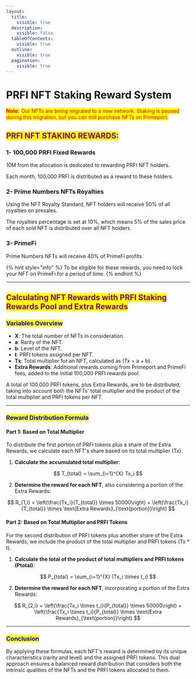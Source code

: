 ```yaml
---
layout:
  title:
    visible: true
  description:
    visible: false
  tableOfContents:
    visible: true
  outline:
    visible: true
  pagination:
    visible: true
---
```


# PRFI NFT Staking Reward System

<mark style="color:red;">**Note:**</mark> <mark style="color:red;"></mark><mark style="color:red;">Our NFTs are being migrated to a new network. Staking is paused during this migration, but you can still purchase NFTs on Primeport.</mark>

## <mark style="color:purple;">PRFI NFT STAKING REWARDS:</mark> <a href="#b642" id="b642"></a>

### 1- 100,000 PRFI Fixed Rewards

10M from the allocation is dedicated to rewarding PRFI NFT holders.&#x20;

Each month, 100,000 PRFI is distributed as a reward to these holders.

### 2- Prime Numbers NFTs Royalties <a href="#id-6649" id="id-6649"></a>

Using the NFT Royalty Standard, NFT holders will receive 50% of all royalties on presales.

The royalties percentage is set at 10%, which means 5% of the sales price of each sold NFT is distributed over all NFT holders.

### 3- PrimeFi <a href="#id-7896" id="id-7896"></a>

Prime Numbers NFTs will receive 40% of PrimeFi profits.&#x20;

{% hint style="info" %}
To be eligible for these rewards, you need to lock your NFT on PrimeFi for a period of time.
{% endhint %}

***

## <mark style="color:purple;">Calculating NFT Rewards with PRFI Staking Rewards Pool and Extra Rewards</mark>

### <mark style="color:blue;">Variables Overview</mark>

* **X**: The total number of NFTs in consideration.
* **a**: Rarity of the NFT.
* **b**: Level of the NFT.
* **t**: PRFI tokens assigned per NFT.
* **Tx**: Total multiplier for an NFT, calculated as (Tx = a + b).
* **Extra Rewards**: Additional rewards coming from Primeport and PrimeFi fees, added to the initial 100,000 PRFI rewards pool.

A total of 100,000 PRFI tokens, plus Extra Rewards, are to be distributed, taking into account both the NFTs' total multiplier and the product of the total multiplier and PRFI tokens per NFT.

***

### <mark style="color:blue;">Reward Distribution Formula</mark>

#### Part 1: Based on Total Multiplier

To distribute the first portion of PRFI tokens plus a share of the Extra Rewards, we calculate each NFT's share based on its total multiplier (Tx).

1. **Calculate the accumulated total multiplier**:

$$
T_{total} = \sum_{i=1}^{X} Tx_i
$$

2. **Determine the reward for each NFT**, also considering a portion of the Extra Rewards:

$$
R_{1,i} = \left(\frac{Tx_i}{T_{total}} \times 50000\right) + \left(\frac{Tx_i}{T_{total}} \times \text{Extra Rewards}_{\text{portion}}\right)
$$

#### Part 2: Based on Total Multiplier and PRFI Tokens

For the second distribution of PRFI tokens plus another share of the Extra Rewards, we include the product of the total multiplier and PRFI tokens (Tx \* t).

1. **Calculate the total of the product of total multipliers and PRFI tokens (Ptotal)**:

$$
P_{total} = \sum_{i=1}^{X} (Tx_i \times t_i)
$$

2. **Determine the reward for each NFT**, incorporating a portion of the Extra Rewards:

$$
R_{2,i} = \left(\frac{Tx_i \times t_i}{P_{total}} \times 50000\right) + \left(\frac{Tx_i \times t_i}{P_{total}} \times \text{Extra Rewards}_{\text{portion}}\right)
$$

***

### <mark style="color:blue;">Conclusion</mark>

By applying these formulas, each NFT's reward is determined by its unique characteristics (rarity and level) and the assigned PRFI tokens. This dual approach ensures a balanced reward distribution that considers both the intrinsic qualities of the NFTs and the PRFI tokens allocated to them.



